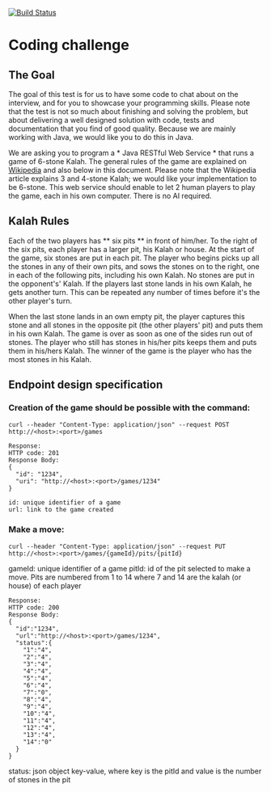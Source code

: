 [![Build Status](https://travis-ci.com/philiplourandos/backbase.svg)](https://travis-ci.com/philiplourandos/backbase)


# Coding challenge

## The Goal

The goal of this test is for us to have some code to chat about on the interview, 
and for you to showcase your programming skills.
Please note that the test is not so much about finishing and solving the problem, 
but about delivering a well designed solution with code, tests and documentation 
that you find of good quality. Because we are mainly working with Java, we would 
like you to do this in Java.

We are asking you to program a * Java RESTful Web Service * that runs a game of 
6-stone Kalah. The general rules of the game are explained on 
[Wikipedia](https://en.wikipedia.org/wiki/Kalah) and also below in this document. 
Please note that the Wikipedia article explains 3 and 4-stone Kalah; 
we would like your implementation to be 6-stone. This web service should enable 
to let 2 human players to play the game, each in his own computer. There is no AI
required.

## Kalah Rules

Each of the two players has ** six pits ** in front of him/her. 
To the right of the six pits, each player has a larger pit, his Kalah or house.
At the start of the game, six stones are put in each pit.
The player who begins picks up all the stones in any of their own pits, and sows 
the stones on to the right, one in each of the following pits, including his own 
Kalah. No stones are put in the opponent's' Kalah. If the players last stone lands 
in his own Kalah, he gets another turn. This can be repeated any number of times 
before it's the other player's turn.

When the last stone lands in an own empty pit, the player captures this stone and 
all stones in the opposite pit (the other players' pit) and puts them in his own 
Kalah.
The game is over as soon as one of the sides run out of stones. The player who 
still has stones in his/her pits keeps them and puts them in his/hers Kalah. 
The winner of the game is the player who has the most stones in his Kalah.

## Endpoint design specification

### Creation of the game should be possible with the command:

```
curl --header "Content-Type: application/json" --request POST http://<host>:<port>/games
```

```
Response:
HTTP code: 201
Response Body: 
{ 
  "id": "1234", 
  "uri": "http://<host>:<port>/games/1234" 
}

id: unique identifier of a game
url: link to the game created
```

### Make a move:

```
curl --header "Content-Type: application/json" --request PUT http://<host>:<port>/games/{gameId}/pits/{pitId}
```

gameId: unique identifier of a game
pitId: id of the pit selected to make a move. Pits are numbered from 1 to 14 
where 7 and 14 are the kalah (or house) of each player

```
Response:
HTTP code: 200
Response Body:
{
  "id":"1234",
  "url":"http://<host>:<port>/games/1234",
  "status":{
    "1":"4",
    "2":"4",
    "3":"4",
    "4":"4",
    "5":"4",
    "6":"4",
    "7":"0",
    "8":"4",
    "9":"4",
    "10":"4",
    "11":"4",
    "12":"4",
    "13":"4",
    "14":"0"
  }
}
```

status: json object key-value, where key is the pitId and value is the number of stones in the pit
